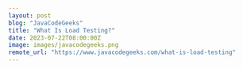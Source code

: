 ```yaml
---
layout: post
blog: "JavaCodeGeeks"
title: "What Is Load Testing?"
date: 2023-07-22T08:00:00Z
image: images/javacodegeeks.png
remote_url: "https://www.javacodegeeks.com/what-is-load-testing"
---
```

